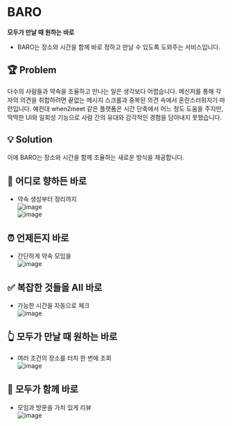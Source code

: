 # BARO

**모두가 만날 때 원하는 바로**
- BARO는 장소와 시간을 함께 바로 정하고 만날 수 있도록 
도와주는 서비스입니다.


## 🏆 Problem

  다수의 사람들과 약속을 조율하고 만나는 일은 생각보다 어렵습니다. 
  메신저를 통해 각자의 의견을 취합하려면 
  끝없는 메시지 스크롤과 중복된 의견 속에서 혼란스러워지기 마련입니다. 
  예컨대 when2meet 같은 플랫폼은 시간 단축에서 어느 정도 도움을 주지만, 
  딱딱한 UI와 일회성 기능으로 사람 간의 유대와 감각적인 경험을 담아내지 못했습니다.



## 💡 Solution

이에 BARO는 장소와 시간을 함께 조율하는 새로운 방식을 제공합니다.

## 🚀 어디로 향하든 바로
  - 약속 생성부터 정리까지  
   ![image](https://github.com/user-attachments/assets/a3d1ee87-2fc2-41a4-9cf0-e7bfa30f3b78)  
   ![image](https://github.com/user-attachments/assets/33e42555-5b9d-4407-87b4-00878032bea8)  

## ⏰ 언제든지 바로
  - 간단하게 약속 모임을  
   ![image](https://github.com/user-attachments/assets/6258e340-65fc-4fa1-8e5e-8cc13894cad8)  

## ✅ 복잡한 것들을 All 바로 
  - 가능한 시간을 자동으로 체크  
   ![image](https://github.com/user-attachments/assets/fd69f337-06ef-46b1-aed6-34fd9e9c9316)  

## 👆 모두가 만날 때 원하는 바로  
  - 여러 조건의 장소를 터치 한 번에 조회  
   ![image](https://github.com/user-attachments/assets/0a162e0b-8a60-48ac-b2d9-b7731496b16e)  

## 📍 모두가 함께 바로
  - 모임과 방문을 가치 있게 리뷰  
   ![image](https://github.com/user-attachments/assets/218453be-fb9f-4566-bfcc-e201a8cac655)  

